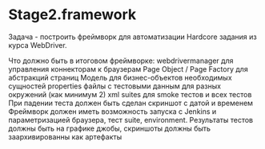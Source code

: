# Stage2.framework
Задача - построить фреймворк для автоматизации Hardcore  задания из курса WebDriver.

Что должно быть в итоговом фреймворке:
webdrivermanager для управления коннекторам к браузерам
Page Object / Page Factory для абстракций страниц
Модель для бизнес-объектов необходимых сущностей
properties файлы с тестовыми данным для разных окружений (как минимум 2)
xml suites для smoke тестов и всех тестов
При падении теста должен быть сделан скриншот с датой и временем
Фреймворк должен иметь возможность запуска с Jenkins и параметризацией браузера, тест suite, environment. 
Результаты тестов должны быть на графике джобы, скриншоты должны быть заархивированны как артефакты
